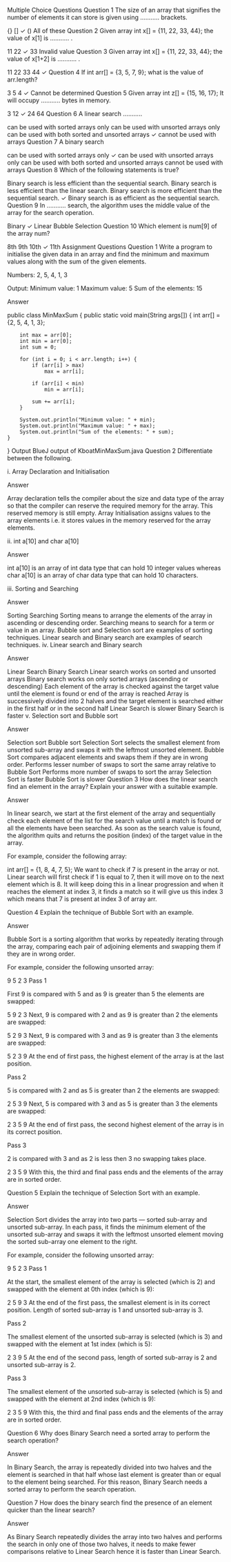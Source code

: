 Multiple Choice Questions
Question 1
The size of an array that signifies the number of elements it can store is given using ........... brackets.

{}
[] ✓
()
All of these
Question 2
Given array int x[] = {11, 22, 33, 44}; the value of x[1] is ........... .

11
22 ✓
33
Invalid value
Question 3
Given array int x[] = {11, 22, 33, 44}; the value of x[1+2] is ........... .

11
22
33
44 ✓
Question 4
If int arr[] = {3, 5, 7, 9}; what is the value of arr.length?

3
5
4 ✓
Cannot be determined
Question 5
Given array int z[] = {15, 16, 17}; It will occupy ........... bytes in memory.

3
12 ✓
24
64
Question 6
A linear search ...........

can be used with sorted arrays only
can be used with unsorted arrays only
can be used with both sorted and unsorted arrays ✓
cannot be used with arrays
Question 7
A binary search

can be used with sorted arrays only ✓
can be used with unsorted arrays only
can be used with both sorted and unsorted arrays
cannot be used with arrays
Question 8
Which of the following statements is true?

Binary search is less efficient than the sequential search.
Binary search is less efficient than the linear search.
Binary search is more efficient than the sequential search. ✓
Binary search is as efficient as the sequential search.
Question 9
In ........... search, the algorithm uses the middle value of the array for the search operation.

Binary ✓
Linear
Bubble
Selection
Question 10
Which element is num[9] of the array num?

8th
9th
10th ✓
11th
Assignment Questions
Question 1
Write a program to initialise the given data in an array and find the minimum and maximum values along with the sum of the given elements.

Numbers: 2, 5, 4, 1, 3

Output:
Minimum value: 1
Maximum value: 5
Sum of the elements: 15

Answer

public class MinMaxSum
{
    public static void main(String args[]) {
        int arr[] = {2, 5, 4, 1, 3};
        
        int max = arr[0];
        int min = arr[0];
        int sum = 0;
        
        for (int i = 0; i < arr.length; i++) {
            if (arr[i] > max)
                max = arr[i];
                
            if (arr[i] < min)
                min = arr[i];
                
            sum += arr[i];
        }
        
        System.out.println("Minimum value: " + min);
        System.out.println("Maximum value: " + max);
        System.out.println("Sum of the elements: " + sum);
    }
}
Output
BlueJ output of KboatMinMaxSum.java
Question 2
Differentiate between the following.

i. Array Declaration and Initialisation

Answer

Array declaration tells the compiler about the size and data type of the array so that the compiler can reserve the required memory for the array. This reserved memory is still empty. Array Initialisation assigns values to the array elements i.e. it stores values in the memory reserved for the array elements.

ii. int a[10] and char a[10]

Answer

int a[10] is an array of int data type that can hold 10 integer values whereas char a[10] is an array of char data type that can hold 10 characters.

iii. Sorting and Searching

Answer

Sorting	Searching
Sorting means to arrange the elements of the array in ascending or descending order.	Searching means to search for a term or value in an array.
Bubble sort and Selection sort are examples of sorting techniques.	Linear search and Binary search are examples of search techniques.
iv. Linear search and Binary search

Answer

Linear Search	Binary Search
Linear search works on sorted and unsorted arrays	Binary search works on only sorted arrays (ascending or descending)
Each element of the array is checked against the target value until the element is found or end of the array is reached	Array is successively divided into 2 halves and the target element is searched either in the first half or in the second half
Linear Search is slower	Binary Search is faster
v. Selection sort and Bubble sort

Answer

Selection sort	Bubble sort
Selection Sort selects the smallest element from unsorted sub-array and swaps it with the leftmost unsorted element.	Bubble Sort compares adjacent elements and swaps them if they are in wrong order.
Performs lesser number of swaps to sort the same array relative to Bubble Sort	Performs more number of swaps to sort the array
Selection Sort is faster	Bubble Sort is slower
Question 3
How does the linear search find an element in the array? Explain your answer with a suitable example.

Answer

In linear search, we start at the first element of the array and sequentially check each element of the list for the search value until a match is found or all the elements have been searched. As soon as the search value is found, the algorithm quits and returns the position (index) of the target value in the array.

For example, consider the following array:

int arr[] = {1, 8, 4, 7, 5};
We want to check if 7 is present in the array or not. Linear search will first check if 1 is equal to 7, then it will move on to the next element which is 8. It will keep doing this in a linear progression and when it reaches the element at index 3, it finds a match so it will give us this index 3 which means that 7 is present at index 3 of array arr.

Question 4
Explain the technique of Bubble Sort with an example.

Answer

Bubble Sort is a sorting algorithm that works by repeatedly iterating through the array, comparing each pair of adjoining elements and swapping them if they are in wrong order.

For example, consider the following unsorted array:

9	5	2	3
Pass 1

First 9 is compared with 5 and as 9 is greater than 5 the elements are swapped:

5	9	2	3
Next, 9 is compared with 2 and as 9 is greater than 2 the elements are swapped:

5	2	9	3
Next, 9 is compared with 3 and as 9 is greater than 3 the elements are swapped:

5	2	3	9
At the end of first pass, the highest element of the array is at the last position.

Pass 2

5 is compared with 2 and as 5 is greater than 2 the elements are swapped:

2	5	3	9
Next, 5 is compared with 3 and as 5 is greater than 3 the elements are swapped:

2	3	5	9
At the end of first pass, the second highest element of the array is in its correct position.

Pass 3

2 is compared with 3 and as 2 is less then 3 no swapping takes place.

2	3	5	9
With this, the third and final pass ends and the elements of the array are in sorted order.

Question 5
Explain the technique of Selection Sort with an example.

Answer

Selection Sort divides the array into two parts — sorted sub-array and unsorted sub-array. In each pass, it finds the minimum element of the unsorted sub-array and swaps it with the leftmost unsorted element moving the sorted sub-array one element to the right.

For example, consider the following unsorted array:

9	5	2	3
Pass 1

At the start, the smallest element of the array is selected (which is 2) and swapped with the element at 0th index (which is 9):

2	5	9	3
At the end of the first pass, the smallest element is in its correct position. Length of sorted sub-array is 1 and unsorted sub-array is 3.

Pass 2

The smallest element of the unsorted sub-array is selected (which is 3) and swapped with the element at 1st index (which is 5):

2	3	9	5
At the end of the second pass, length of sorted sub-array is 2 and unsorted sub-array is 2.

Pass 3

The smallest element of the unsorted sub-array is selected (which is 5) and swapped with the element at 2nd index (which is 9):

2	3	5	9
With this, the third and final pass ends and the elements of the array are in sorted order.

Question 6
Why does Binary Search need a sorted array to perform the search operation?

Answer

In Binary Search, the array is repeatedly divided into two halves and the element is searched in that half whose last element is greater than or equal to the element being searched. For this reason, Binary Search needs a sorted array to perform the search operation.

Question 7
How does the binary search find the presence of an element quicker than the linear search?

Answer

As Binary Search repeatedly divides the array into two halves and performs the search in only one of those two halves, it needs to make fewer comparisons relative to Linear Search hence it is faster than Linear Search.
